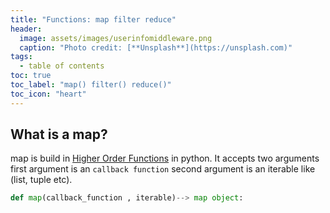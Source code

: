 ```yaml
---
title: "Functions: map filter reduce"
header:
  image: assets/images/userinfomiddleware.png
  caption: "Photo credit: [**Unsplash**](https://unsplash.com)"
tags:
  - table of contents
toc: true
toc_label: "map() filter() reduce()"
toc_icon: "heart"
---
```

## What is a map?
map is build in [Higher Order Functions](https://besfortbunjaku.github.io/higher-order-functions/) in python. It accepts two arguments first argument is an `callback function` second argument is an iterable like (list, tuple etc).


```python
def map(callback_function , iterable)--> map object:
```





